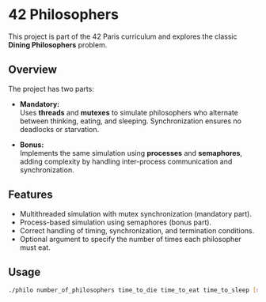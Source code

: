 # 42 Philosophers

This project is part of the 42 Paris curriculum and explores the classic **Dining Philosophers** problem.

## Overview

The project has two parts:

- **Mandatory:**  
  Uses **threads** and **mutexes** to simulate philosophers who alternate between thinking, eating, and sleeping. Synchronization ensures no deadlocks or starvation.

- **Bonus:**  
  Implements the same simulation using **processes** and **semaphores**, adding complexity by handling inter-process communication and synchronization.

## Features

- Multithreaded simulation with mutex synchronization (mandatory part).
- Process-based simulation using semaphores (bonus part).
- Correct handling of timing, synchronization, and termination conditions.
- Optional argument to specify the number of times each philosopher must eat.

## Usage

```bash
./philo number_of_philosophers time_to_die time_to_eat time_to_sleep [number_of_times_each_philosopher_must_eat]
